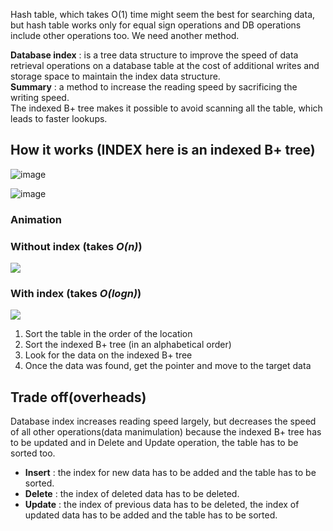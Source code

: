 Hash table, which takes O(1) time might seem the best for searching data, but hash table works only for equal sign operations and 
DB operations include other operations too. We need another method.

**Database index** : is a tree data structure to improve the speed of data retrieval operations on a database table at the cost of 
additional writes and storage space to maintain the index data structure.<br>
**Summary** : a method to increase the reading speed by sacrificing the writing speed.<br>
The indexed B+ tree makes it possible to avoid scanning all the table, which leads to faster lookups.

## How it works (INDEX here is an indexed B+ tree)
![image](https://user-images.githubusercontent.com/67142421/177963648-acce3807-a7ab-49b9-979a-d282bb05c414.png)

![image](https://user-images.githubusercontent.com/67142421/177964732-7c42ca86-d32a-4639-9d26-ead095245e0f.png)

### Animation
### Without index (takes *O(n)*)
<img src="https://dataschool.com/assets/images/sql-optimization/how_to_index/BasicSearchGif.gif">

### With index (takes *O(logn)*)
<img src="https://dataschool.com/assets/images/sql-optimization/how_to_index/BinarySearchGif.gif">

1. Sort the table in the order of the location
2. Sort the indexed B+ tree (in an alphabetical order)
3. Look for the data on the indexed B+ tree
4. Once the data was found, get the pointer and move to the target data

## Trade off(overheads)
Database index increases reading speed largely, but decreases the speed of all other operations(data manimulation) because the indexed B+ tree has to be updated
and in Delete and Update operation, the table has to be sorted too.<br>
* **Insert** : the index for new data has to be added and the table has to be sorted.
* **Delete** : the index of deleted data has to be deleted.
* **Update** : the index of previous data has to be deleted, the index of updated data has to be added and the table has to be sorted.
